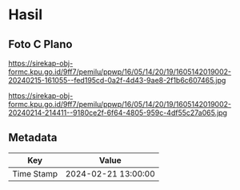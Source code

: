 # Hasil

## Foto C Plano

https://sirekap-obj-formc.kpu.go.id/9ff7/pemilu/ppwp/16/05/14/20/19/1605142019002-20240215-161055--fed195cd-0a2f-4d43-9ae8-2f1b6c607465.jpg

https://sirekap-obj-formc.kpu.go.id/9ff7/pemilu/ppwp/16/05/14/20/19/1605142019002-20240214-214411--9180ce2f-6f64-4805-959c-4df55c27a065.jpg


## Metadata

| Key        | Value               |
| ---------- | ------------------- |
| Time Stamp | 2024-02-21 13:00:00 |



